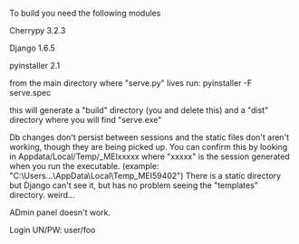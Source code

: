 To build you need the following modules

Cherrypy 3.2.3

Django 1.6.5

pyinstaller 2.1



from the main directory where "serve.py" lives run: pyinstaller -F serve.spec

this will generate a "build" directory (you and delete this) and a "dist" directory where you will find "serve.exe"

Db changes don't persist between sessions and the static files don't aren't working, though they are being picked up. You can confirm this by looking in Appdata/Local/Temp/_MEIxxxxx where "xxxxx" is the session generated when you run the executable. (example: "C:\Users\...\AppData\Local\Temp\_MEI59402") There is a static directory but Django can't see it, but has no problem seeing the "templates" directory. weird...

ADmin panel doesn't work.

Login UN/PW: user/foo
